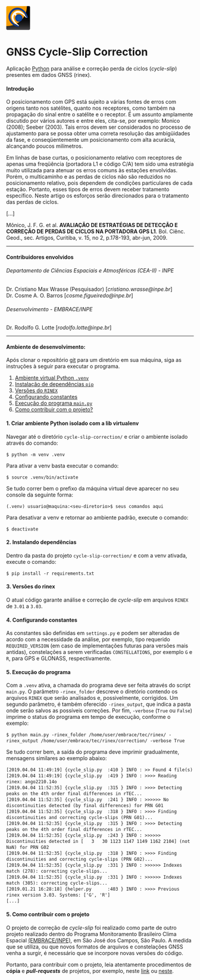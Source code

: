 <img src="sw_logo.png" width="64">

# GNSS Cycle-Slip Correction
Aplicação [Python](https://www.python.org/) para análise e correção perda de ciclos (_cycle-slip_) presentes em 
dados GNSS (rinex). 

#### Introdução
O posicionamento com GPS está sujeito a várias fontes de erros com origens tanto nos satélites, quanto nos receptores, como também na propagação do sinal
entre o satélite e o receptor. É um assunto amplamente discutido por vários autores e entre eles, cita-se, por exemplo: Monico (2008); Seeber (2003). Tais erros devem
ser considerados no processo de ajustamento para se possa obter uma correta resolução das ambigüidades da fase, e conseqüentemente um posicionamento com
alta acurácia, alcançando poucos milímetros. 

Em linhas de base curtas, o posicionamento relativo com receptores de apenas uma freqüência (portadora L1 e código C/A) tem sido uma estratégia muito
utilizada para atenuar os erros comuns às estações envolvidas. Porém, o multicaminho e as perdas de ciclos não são reduzidos no posicionamento relativo,
pois dependem de condições particulares de cada estação. Portanto, esses tipos de erros devem receber tratamento específico. Neste artigo os esforços serão
direcionados para o tratamento das perdas de ciclos.

[...]

Mônico, J. F. G. et al. **AVALIAÇÃO DE ESTRATÉGIAS DE DETECÇÃO E CORREÇÃO DE PERDAS DE CICLOS NA PORTADORA GPS L1**. Bol. Ciênc. Geod., sec. Artigos, Curitiba, v. 15, no 2, p.178-193, abr-jun, 2009.

***

#### Contribuidores envolvidos
###### Departamento de Ciências Espaciais e Atmosféricas (CEA-II) - INPE
Dr. Cristiano Max Wrasse (Pesquisador) [_cristiano.wrasse@inpe.br_]  
Dr. Cosme A. O. Barros [_cosme.figueiredo@inpe.br_]  

###### Desenvolvimento - EMBRACE/INPE
Dr. Rodolfo G. Lotte [_rodolfo.lotte@inpe.br_]

***

#### Ambiente de desenvolvimento:

Após clonar o repositório [git](https://github.com/embrace-inpe/cycle-slip-correction) para um diretório em sua máquina, 
siga as instruções à seguir para executar o programa.

1. [Ambiente virtual Python `.venv`](#1-Criar-ambiente-Python-isolado-com-a-lib-virtualenv)
2. [Instalação de dependências `pip`](#2-Instalando-dependncias)
3. [Versões do `RINEX`](#3-Verses-do-rinex)
4. [Configurando constantes](#4-Configurando-constantes)
5. [Execução do programa `main.py`](#5-Execuo-do-programa)
6. [Como contribuir com o projeto?](#6-Como-contribuir-com-o-projeto)

#### 1. Criar ambiente Python isolado com a lib virtualenv
Navegar até o diretório `cycle-slip-correction/` e criar o ambiente isolado através do comando:

```console
$ python -m venv .venv
```

Para ativar a venv basta executar o comando: 

```console
$ source .venv/bin/activate
```
Se tudo correr bem o prefixo da máquina virtual deve aparecer no seu  console da seguinte forma:
```console
(.venv) usuario@maquina:<seu-diretorio>$ seus comandos aqui
```
Para desativar a venv e retornar ao ambiente padrão, execute o comando: 

```console
$ deactivate
```
#### 2. Instalando dependências
Dentro da pasta do projeto `cycle-slip-correction/` e com a venv ativada, execute o comando:

```console
$ pip install -r requirements.txt
```

#### 3. Versões do rinex
O atual código garante análise e correção de _cycle-slip_ em arquivos `RINEX` de `3.01` a `3.03`.

#### 4. Configurando constantes
As constantes são definidas em `settings.py` e podem ser alteradas de acordo com a necessidade da análise, 
por exemplo, tipo requerido `REQUIRED_VERSION` (em caso de implementações futuras para versões mais 
antidas), constelações a serem verificadas `CONSTELLATIONS`, por exemplo `G` e `R`, para GPS e GLONASS, 
 respectivamente.

#### 5. Execução do programa
Com a `.venv` ativa, a chamada do programa deve ser feita através do script `main.py`. O parâmetro `-rinex_folder` 
descreve o diretório contendo os arquivos `RINEX` que serão analisados e, possivelmente, corrigidos. Um segundo 
parâmetro, é também oferecido `-rinex_output`, que indica a pasta onde serão salvos as possíveis correções. 
Por fim, `-verbose` (`True` ou `False`) imprime o status do programa em tempo de execução, conforme o exemplo:
```console
$ python main.py -rinex_folder /home/user/embrace/tec/rinex/ -rinex_output /home/user/embrace/tec/rinex/correction/ -verbose True
```
Se tudo correr bem, a saída do programa deve imprimir gradualmente, mensagens similares ao exemplo abaixo:
```console
[2019.04.04 11:49:19] {cycle_slip.py  :410 } INFO : >> Found 4 file(s) 
[2019.04.04 11:49:19] {cycle_slip.py  :419 } INFO : >>>> Reading rinex: ango2210.14o 
[2019.04.04 11:52:35] {cycle_slip.py  :315 } INFO : >>>> Detecting peaks on the 4th order final differences in rTEC... 
[2019.04.04 11:52:35] {cycle_slip.py  :241 } INFO : >>>>>> No discontinuities detected (by final differences) for PRN G01 
[2019.04.04 11:52:35] {cycle_slip.py  :318 } INFO : >>>> Finding discontinuities and correcting cycle-slips (PRN G01)... 
[2019.04.04 11:52:35] {cycle_slip.py  :315 } INFO : >>>> Detecting peaks on the 4th order final differences in rTEC... 
[2019.04.04 11:52:35] {cycle_slip.py  :243 } INFO : >>>>>> Discontinuities detected in [   3   30 1123 1147 1149 1162 2104] (not NaN) for PRN G02 
[2019.04.04 11:52:35] {cycle_slip.py  :318 } INFO : >>>> Finding discontinuities and correcting cycle-slips (PRN G02)... 
[2019.04.04 11:52:35] {cycle_slip.py  :331 } INFO : >>>>>> Indexes match (278): correcting cycle-slips... 
[2019.04.04 11:52:35] {cycle_slip.py  :331 } INFO : >>>>>> Indexes match (305): correcting cycle-slips... 
[2019.01.21 16:28:18] {helper.py      :403 } INFO : >>>> Previous rinex version 3.03. Systems: ['G', 'R']
[...]
```

#### 5. Como contribuir com o projeto
O projeto de correção de _cycle-slip_ foi realizado como parte de outro projeto realizado dentro do Programa 
Monitoramento Brasileiro Clima Espacial [(EMBRACE/INPE)](http://www2.inpe.br/climaespacial/portal/pt/), em São José dos Campos, São Paulo. A medida que se utiliza, 
ou que novos formatos de arquivos e constelações GNSS venha a surgir, é necessário que se incorpore novas 
versões do código. 

Portanto, para contribuir com o projeto, leia atentamente procedimentos de **cópia** e **_pull-requests_** de projetos, 
por exemplo, neste [link](https://leportella.com/pt-br/2017/04/17/como-contribuir-com-open-source.html) ou 
[neste](https://www.digitalocean.com/community/tutorials/como-criar-um-pull-request-no-github-pt).